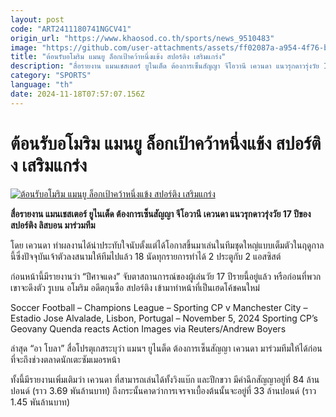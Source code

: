 ```yaml
---
layout: post
code: "ART2411180741NGCV41"
origin_url: "https://www.khaosod.co.th/sports/news_9510483"
image: "https://github.com/user-attachments/assets/ff02087a-a954-4f76-b703-e70fc6764a91"
title: "ต้อนรับอโมริม แมนยู ล็อกเป้าคว้าหนึ่งแข้ง สปอร์ติง เสริมแกร่ง"
description: "สื่อรายงาน แมนเชสเตอร์ ยูไนเต็ด ต้องการเซ็นสัญญา จีโอวานี เควนดา แนวรุกดาวรุ่งวัย 17 ปีของ สปอร์ติง ลิสบอน มาร่วมทีม "
category: "SPORTS"
language: "th"
date: 2024-11-18T07:57:07.156Z
---
```


# ต้อนรับอโมริม แมนยู ล็อกเป้าคว้าหนึ่งแข้ง สปอร์ติง เสริมแกร่ง

[![ต้อนรับอโมริม แมนยู ล็อกเป้าคว้าหนึ่งแข้ง สปอร์ติง เสริมแกร่ง](https://www.khaosod.co.th/wpapp/uploads/2024/11/Quenda-Manchester-United-8754.jpg "ต้อนรับอโมริม แมนยู ล็อกเป้าคว้าหนึ่งแข้ง สปอร์ติง เสริมแกร่ง")](https://www.khaosod.co.th/wpapp/uploads/2024/11/Quenda-Manchester-United-8754.jpg)

**สื่อรายงาน แมนเชสเตอร์ ยูไนเต็ด ต้องการเซ็นสัญญา จีโอวานี เควนดา แนวรุกดาวรุ่งวัย 17 ปีของ สปอร์ติง ลิสบอน มาร่วมทีม**

โดย เควนดา ทำผลงานได้น่าประทับใจนับตั้งแต่ได้โอกาสขึ้นมาเล่นในทีมชุดใหญ่แบบเต็มตัวในฤดูกาลนี้ซึ่งปัจจุบันเจ้าตัวลงสนามให้ทีมไปแล้ว 18 นัดทุกรายการทำได้ 2 ประตูกับ 2 แอสซิสต์

ก่อนหน้านี้มีรายงานว่า “ปีศาจแดง” จับตาสถานการณ์ของผู้เล่นวัย 17 ปีรายนี้อยู่แล้ว หรือก่อนที่พวกเขาจะดึงตัว รูเบน อโมริม อดีตกุนซือ สปอร์ติง เข้ามาทำหน้าที่เป็นเฮดโค้ชคนใหม่

Soccer Football – Champions League – Sporting CP v Manchester City – Estadio Jose Alvalade, Lisbon, Portugal – November 5, 2024 Sporting CP’s Geovany Quenda reacts Action Images via Reuters/Andrew Boyers



ล่าสุด “อา โบลา” สื่อโปรตุเกสระบุว่า แมนฯ ยูไนต็ด ต้องการเซ็นสัญญา เควนดา มาร่วมทีมให้ได้ก่อนที่จะถึงช่วงตลาดนักเตะซัมเมอรหน้า

ทั้งนี้มีรายงานเพิ่มเติมว่า เควนดา ที่สามารถเล่นได้ทั้งวิงแบ๊ก และปีกขวา มีค่าฉีกสัญญาอยู่ที่ 84 ล้านปอนด์ (ราว 3.69 พันล้านบาท) ถึงกระนั้นคาดว่าการเจรจาเบื้องต้นนั้นจะอยู่ที่ 33 ล้านปอนด์ (ราว 1.45 พันล้านบาท)